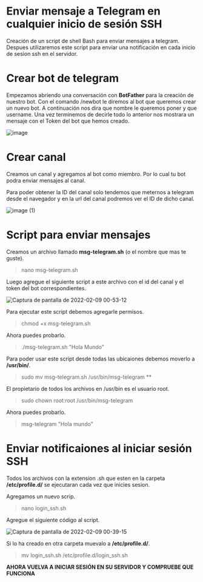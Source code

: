 # Enviar mensaje a Telegram en cualquier inicio de sesión SSH
Creación de un script de shell Bash para enviar mensajes a telegram. Despues utilizaremos este script para enviar una notificación en cada inicio de sesion ssh en el servidor.
# Crear bot de telegram
Empezamos abriendo una conversación con **BotFather** para la creación de nuestro bot.
Con el comando /newbot  le diremos al bot que queremos crear un nuevo bot. A continuación nos dira que nombre le queremos poner y que username. Una vez terminemos de decirle todo lo anterior nos mostrara un mensaje con el Token del bot que hemos creado.

![image](https://user-images.githubusercontent.com/74573174/153090135-015ada08-522e-4661-83c8-b0d41308d04a.png)

# Crear canal 
Creamos un canal y agregamos al bot como miembro. Por lo cual tu bot podra enviar mensajes al canal. 

Para poder obtener la ID del canal solo tendemos que meternos a telegram desde el navegador y en la url del canal podremos ver el ID de dicho canal.

![image (1)](https://user-images.githubusercontent.com/74573174/153095872-c2d7db19-897e-4627-80fa-dd179832aa6d.png)


# Script para enviar mensajes
Creamos un archivo llamado **msg-telegram.sh** (o el nombre que mas te guste).

> nano msg-telegram.sh

Luego agregue el siguiente script a este archivo con el id del canal y el token del bot correspondientes.

![Captura de pantalla de 2022-02-09 00-53-12](https://user-images.githubusercontent.com/74573174/153095600-01cedb59-90ed-4106-92d0-f2ba1846eeb7.png)

Para ejecutar este script debemos agregarle permisos.

> chmod +x msg-telegram.sh

Ahora puedes probarlo.

> ./msg-telegram.sh "Hola Mundo"

Para poder usar este script desde todas las ubicaiones debemos moverlo a **/usr/bin/**.

> sudo mv msg-telegram.sh /usr/bin/msg-telegram **

El propietario de todos los archivos en /usr/bin es el usuario root.

> sudo chown root:root /usr/bin/msg-telegram

Ahora puedes probarlo.

> msg-telegram "Hola mundo"

# Enviar notificaiones al iniciar sesión SSH

Todos los archivos con la extension .sh que esten en la carpeta **/etc/profile.d/** se ejecutaran cada vez que inicies sesion.

Agregamos un nuevo scrip.

> nano login_ssh.sh

Agregue el siguiente código al script.

![Captura de pantalla de 2022-02-09 00-39-15](https://user-images.githubusercontent.com/74573174/153094187-82697897-cf66-4420-a5fb-2a49c6c83464.png)

Si lo ha creado en otra carpeta muevalo a **/etc/profile.d/**.

> mv login_ssh.sh /etc/profile.d/login_ssh.sh

**AHORA VUELVA A INICIAR SESIÓN EN SU SERVIDOR Y COMPRUEBE QUE FUNCIONA**

 

 
 
